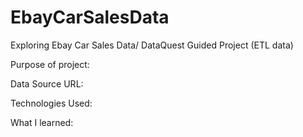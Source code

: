 # EbayCarSalesData
Exploring Ebay Car Sales Data/ DataQuest Guided Project (ETL data)

Purpose of project:

Data Source URL:

Technologies Used:

What I learned:
